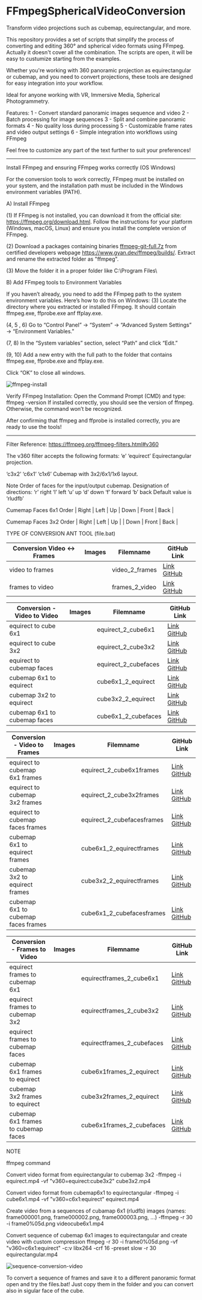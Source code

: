 # FFmpegSphericalVideoConversion
Transform video projections such as cubemap, equirectangular, and more.

This repository provides a set of scripts that simplify the process of converting and editing 360° and spherical video formats using FFmpeg. Actually it doesn't cover all the combination. The scripts are open, it will be easy to custumize starting from the examples.

Whether you're working with 360 panoramic projection as equirectangular or cubemap, and you need to convert projections, these tools are designed for easy integration into your workflow. 

Ideal for anyone working with VR, Immersive Media, Spherical Photogrammetry.

Features:
1 - Convert standard panoramic images sequence and video 
2 - Batch processing for image sequences
3 - Split and combine panoramic formats
4 - No quality loss during processing
5 - Customizable frame rates and video output settings
6 - Simple integration into workflows using FFmpeg

Feel free to customize any part of the text further to suit your preferences!

--------------------------------------------------
Install FFmpeg and ensuring FFmpeg works correctly (OS Windows)

  For the conversion tools to work correctly, FFmpeg must be installed on your system, and the installation path must be included in the Windows environment variables (PATH).

A) Install FFmpeg

  (1) If FFmpeg is not installed, you can download it from the official site: https://ffmpeg.org/download.html.
  Follow the instructions for your platform (Windows, macOS, Linux) and ensure you install the complete version of FFmpeg.

  (2) Download a packages containing binaries [ffmpeg-git-full.7z](https://www.gyan.dev/ffmpeg/builds/ffmpeg-git-full.7z) from certified developers webpage https://www.gyan.dev/ffmpeg/builds/. Extract and rename the extracted folder as "ffmpeg".

  (3) Move the folder it in a proper folder like C:\Program Files\

B) Add FFmpeg tools to Environment Variables

  If you haven’t already, you need to add the FFmpeg path to the system environment variables. 
  Here’s how to do this on Windows:
  (3) Locate the directory where you extracted or installed FFmpeg. It should contain ffmpeg.exe, ffprobe.exe anf ffplay.exe.

  (4, 5 , 6) Go to “Control Panel” → “System” → “Advanced System Settings” → “Environment Variables.”

  (7, 8) In the “System variables” section, select “Path” and click “Edit.”

  (9, 10) Add a new entry with the full path to the folder that contains ffmpeg.exe, ffprobe.exe and ffplay.exe.

Click “OK” to close all windows.


![ffmpeg-install](https://github.com/user-attachments/assets/fcd3eb28-bdb0-405d-9aa4-0275dc3fb603)

Verify FFmpeg Installation:
Open the Command Prompt (CMD) and type:
ffmpeg -version
If installed correctly, you should see the version of ffmpeg. 
Otherwise, the command won’t be recognized.

After confirming that ffmpeg and ffprobe is installed correctly, you are ready to use the tools!

--------------------------------------------------

Filter Reference:
https://ffmpeg.org/ffmpeg-filters.html#v360

The v360 filter accepts the following formats:
‘e’
‘equirect’
Equirectangular projection.

‘c3x2’
‘c6x1’
‘c1x6’
Cubemap with 3x2/6x1/1x6 layout.

Note
Order of faces for the input/output cubemap. 
Designation of directions:
‘r’ right
‘l’ left
‘u’ up
‘d’ down
‘f’ forward
‘b’ back
Default value is ‘rludfb’

Cumemap Faces 6x1 Order
| Right | Left | Up | Down | Front | Back |

Cumemap Faces 3x2 Order
| Right | Left  | Up   |
| Down  | Front | Back |


TYPE OF CONVERSION ANT TOOL (file.bat)


| Conversion Video <-> Frames         | Images                   | Filemname            | GitHub Link                                |
|-------------------------------------|--------------------------|----------------------|--------------------------------------------|
| video to frames                     |                          | video_2_frames       | [Link GitHub](https://github.com/esempio1) |
| frames to video                     |                          | frames_2_video       | [Link GitHub](https://github.com/esempio1) |

| Conversion - Video to Video         | Images                   | Filemname            | GitHub Link                                |
|-------------------------------------|--------------------------|----------------------|--------------------------------------------|
| equirect to cube 6x1                |                          | equirect_2_cube6x1   | [Link GitHub](https://github.com/esempio1) |
| equirect to cube 3x2                |                          | equirect_2_cube3x2   | [Link GitHub](https://github.com/esempio2) |
| equirect to cubemap faces           |                          | equirect_2_cubefaces | [Link GitHub](https://github.com/esempio2) |
| cubemap 6x1 to equirect             |                          | cube6x1_2_equirect   | [Link GitHub](https://github.com/esempio3) |
| cubemap 3x2 to equirect             |                          | cube3x2_2_equirect   | [Link GitHub](https://github.com/esempio4) |
| cubemap 6x1 to cubemap faces        |                          | cube6x1_2_cubefaces  | [Link GitHub](https://github.com/esempio2) |

| Conversion - Video to Frames        | Images                   | Filemname                  | GitHub Link                                |
|-------------------------------------|--------------------------|----------------------------|--------------------------------------------|
| equirect to cubemap 6x1 frames      |                          | equirect_2_cube6x1frames   | [Link GitHub](https://github.com/esempio1) |
| equirect to cubemap 3x2 frames      |                          | equirect_2_cube3x2frames   | [Link GitHub](https://github.com/esempio2) |
| equirect to cubemap faces frames    |                          | equirect_2_cubefacesframes | [Link GitHub](https://github.com/esempio2) |
| cubemap 6x1 to equirect frames      |                          | cube6x1_2_equirectframes   | [Link GitHub](https://github.com/esempio3) |
| cubemap 3x2 to equirect frames      |                          | cube3x2_2_equirectframes   | [Link GitHub](https://github.com/esempio4) |
| cubemap 6x1 to cubemap faces frames |                          | cube6x1_2_cubefacesframes  | [Link GitHub](https://github.com/esempio2) |

| Conversion - Frames to Video        | Images                   | Filemname                  | GitHub Link                                |
|-------------------------------------|--------------------------|----------------------------|--------------------------------------------|
| equirect frames to cubemap 6x1      |                          | equirectframes_2_cube6x1   | [Link GitHub](https://github.com/esempio1) |
| equirect frames to cubemap 3x2      |                          | equirectframes_2_cube3x2   | [Link GitHub](https://github.com/esempio2) |
| equirect frames to cubemap faces    |                          | equirectframes_2_cubefaces | [Link GitHub](https://github.com/esempio2) |
| cubemap 6x1 frames to equirect      |                          | cube6x1frames_2_equirect   | [Link GitHub](https://github.com/esempio3) |
| cubemap 3x2 frames to equirect      |                          | cube3x2frames_2_equirect   | [Link GitHub](https://github.com/esempio4) |
| cubemap 6x1 frames to cubemap faces |                          | cube6x1frames_2_cubefaces  | [Link GitHub](https://github.com/esempio2) |





NOTE

ffmpeg command

Convert video format from equirectangular to cubemap 3x2
-ffmpeg -i equirect.mp4 -vf "v360=equirect:cube3x2" cube3x2.mp4

Convert video format from cubemap6x1 to equirectangular
-ffmpeg -i cube6x1.mp4 -vf "v360=c6x1:equirect" equirect.mp4

Create video from a sequences of cubamap 6x1 (rludfb) images
(names: frame000001.png, frame000002.png, frame000003.png, ...)
-ffmpeg -r 30 -i frame0%05d.png videocube6x1.mp4

Convert sequence of cubemap 6x1 images to equirectangular and create video with custom compression
ffmpeg -r 30 -i frame0%05d.png -vf "v360=c6x1:equirect" -c:v libx264 -crf 16 -preset slow -r 30 equirectangular.mp4

![sequence-conversion-video](https://github.com/user-attachments/assets/c6ce06a9-968b-4b71-9fc8-c1514961af98)


To convert a sequence of frames and save it to a different panoramic format open and try the files.bat!
Just copy them in the folder and you can convert also in sigular face of the cube.
